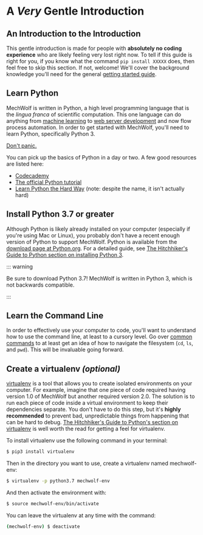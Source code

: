 # A _Very_ Gentle Introduction

## An Introduction to the Introduction

This gentle introduction is made for people with **absolutely no coding
experience** who are likely feeling very lost right now. To tell if this
guide is right for you, if you know what the command `pip install XXXXX`
does, then feel free to skip this section. If not, welcome! We'll cover
the background knowledge you'll need for the general [getting started guide](./getting_started).

## Learn Python

MechWolf is written in Python, a high level programming language that is
the _lingua franca_ of scientific computation. This one language can do
anything from [machine learning](http://keras.io) to [web server
development](http://flask.pocoo.org) and now flow process automation. In
order to get started with MechWolf, you'll need to learn Python,
specifically Python 3.

[Don't panic.](https://en.wikipedia.org/wiki/Phrases_from_The_Hitchhiker%27s_Guide_to_the_Galaxy#Don't_Panic)

You can pick up the basics of Python in a day or two. A few good
resources are listed here:

- [Codecademy](https://www.codecademy.com/learn/learn-python)
- [The official Python
  tutorial](https://docs.python.org/3/tutorial/index.html)
- [Learn Python the Hard
  Way](https://learnpythonthehardway.org/python3/) (note: despite the
  name, it isn't actually hard)

## Install Python 3.7 or greater

Although Python is likely already installed on your computer (especially
if you're using Mac or Linux), you probably don't have a recent enough
version of Python to support MechWolf. Python is available from the
[download page at Python.org](https://www.python.org/downloads/). For a
detailed guide, see [The Hitchhiker's Guide to Python section on
installing
Python 3](http://docs.python-guide.org/en/latest/starting/installation/).

::: warning

Be sure to download Python 3.7! MechWolf is written in Python 3, which is
not backwards compatible.

:::

## Learn the Command Line

In order to effectively use your computer to code, you'll want to
understand how to use the command line, at least to a cursory level. Go
over [common
commands](https://www.codecademy.com/articles/command-line-commands) to
at least get an idea of how to navigate the filesystem (`cd`, `ls`, and
`pwd`). This will be invaluable going forward.

## Create a virtualenv _(optional)_ <a id="virtualenv"></a>

[virtualenv](https://virtualenv.pypa.io/en/stable/) is a tool that
allows you to create isolated environments on your computer. For
example, imagine that one piece of code required having version 1.0 of
MechWolf but another required version 2.0. The solution is to run each
piece of code inside a virtual environment to keep their dependencies
separate. You don't have to do this step, but it's **highly
recommended** to prevent bad, unpredictable things from happening that
can be hard to debug. [The Hitchhiker's Guide to Python's section on
virtualenv](http://docs.python-guide.org/en/latest/dev/virtualenvs/#lower-level-virtualenv)
is well worth the read for getting a feel for virtualenv.

To install virtualenv use the following command in your terminal:

```bash
$ pip3 install virtualenv
```

Then in the directory you want to use, create a virtualenv named
mechwolf-env:

```bash
$ virtualenv -p python3.7 mechwolf-env
```

And then activate the environment with:

```bash
$ source mechwolf-env/bin/activate
```

You can leave the virtualenv at any time with the command:

```bash
(mechwolf-env) $ deactivate
```
